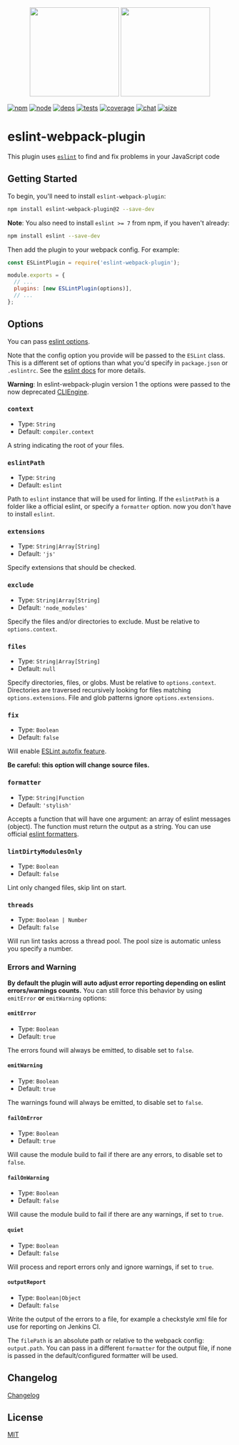 <div align="center">
  <a href="https://github.com/eslint/eslint"><img width="200" height="200" src="https://cdn.worldvectorlogo.com/logos/eslint.svg"></a>
  <a href="https://github.com/webpack/webpack"><img width="200" height="200" src="https://webpack.js.org/assets/icon-square-big.svg"></a>
</div>

[![npm][npm]][npm-url]
[![node][node]][node-url]
[![deps][deps]][deps-url]
[![tests][tests]][tests-url]
[![coverage][cover]][cover-url]
[![chat][chat]][chat-url]
[![size][size]][size-url]

# eslint-webpack-plugin

This plugin uses [`eslint`](https://eslint.org/) to find and fix problems in your JavaScript code

## Getting Started

To begin, you'll need to install `eslint-webpack-plugin`:

```bash
npm install eslint-webpack-plugin@2 --save-dev
```

**Note**: You also need to install `eslint >= 7` from npm, if you haven't already:

```bash
npm install eslint --save-dev
```

Then add the plugin to your webpack config. For example:

```js
const ESLintPlugin = require('eslint-webpack-plugin');

module.exports = {
  // ...
  plugins: [new ESLintPlugin(options)],
  // ...
};
```

## Options

You can pass [eslint options](https://eslint.org/docs/developer-guide/nodejs-api#-new-eslintoptions).

Note that the config option you provide will be passed to the `ESLint` class.
This is a different set of options than what you'd specify in `package.json` or `.eslintrc`.
See the [eslint docs](https://eslint.org/docs/developer-guide/nodejs-api#-new-eslintoptions) for more details.

**Warning**: In eslint-webpack-plugin version 1 the options were passed to the now deprecated [CLIEngine](https://eslint.org/docs/developer-guide/nodejs-api#cliengine).

### `context`

- Type: `String`
- Default: `compiler.context`

A string indicating the root of your files.

### `eslintPath`

- Type: `String`
- Default: `eslint`

Path to `eslint` instance that will be used for linting. If the `eslintPath` is a folder like a official eslint, or specify a `formatter` option. now you don't have to install `eslint`.

### `extensions`

- Type: `String|Array[String]`
- Default: `'js'`

Specify extensions that should be checked.

### `exclude`

- Type: `String|Array[String]`
- Default: `'node_modules'`

Specify the files and/or directories to exclude. Must be relative to `options.context`.

### `files`

- Type: `String|Array[String]`
- Default: `null`

Specify directories, files, or globs. Must be relative to `options.context`.
Directories are traversed recursively looking for files matching `options.extensions`.
File and glob patterns ignore `options.extensions`.

### `fix`

- Type: `Boolean`
- Default: `false`

Will enable [ESLint autofix feature](https://eslint.org/docs/developer-guide/nodejs-api#-eslintoutputfixesresults).

**Be careful: this option will change source files.**

### `formatter`

- Type: `String|Function`
- Default: `'stylish'`

Accepts a function that will have one argument: an array of eslint messages (object). The function must return the output as a string. You can use official [eslint formatters](https://eslint.org/docs/user-guide/formatters/).

### `lintDirtyModulesOnly`

- Type: `Boolean`
- Default: `false`

Lint only changed files, skip lint on start.

### `threads`

- Type: `Boolean | Number`
- Default: `false`

Will run lint tasks across a thread pool. The pool size is automatic unless you specify a number.

### Errors and Warning

**By default the plugin will auto adjust error reporting depending on eslint errors/warnings counts.**
You can still force this behavior by using `emitError` **or** `emitWarning` options:

#### `emitError`

- Type: `Boolean`
- Default: `true`

The errors found will always be emitted, to disable set to `false`.

#### `emitWarning`

- Type: `Boolean`
- Default: `true`

The warnings found will always be emitted, to disable set to `false`.

#### `failOnError`

- Type: `Boolean`
- Default: `true`

Will cause the module build to fail if there are any errors, to disable set to `false`.

#### `failOnWarning`

- Type: `Boolean`
- Default: `false`

Will cause the module build to fail if there are any warnings, if set to `true`.

#### `quiet`

- Type: `Boolean`
- Default: `false`

Will process and report errors only and ignore warnings, if set to `true`.

#### `outputReport`

- Type: `Boolean|Object`
- Default: `false`

Write the output of the errors to a file, for example a checkstyle xml file for use for reporting on Jenkins CI.

The `filePath` is an absolute path or relative to the webpack config: `output.path`.
You can pass in a different `formatter` for the output file,
if none is passed in the default/configured formatter will be used.

## Changelog

[Changelog](CHANGELOG.md)

## License

[MIT](./LICENSE)

[npm]: https://img.shields.io/npm/v/eslint-webpack-plugin/2x.svg
[npm-url]: https://npmjs.com/package/eslint-webpack-plugin/v/2x
[node]: https://img.shields.io/node/v/eslint-webpack-plugin/2x.svg
[node-url]: https://nodejs.org
[deps]: https://david-dm.org/webpack-contrib/eslint-webpack-plugin.svg
[deps-url]: https://david-dm.org/webpack-contrib/eslint-webpack-plugin
[tests]: https://github.com/webpack-contrib/eslint-webpack-plugin/workflows/eslint-webpack-plugin/badge.svg?branch=2.x
[tests-url]: https://github.com/webpack-contrib/eslint-webpack-plugin/actions
[cover]: https://codecov.io/gh/webpack-contrib/eslint-webpack-plugin/branch/2.x/graph/badge.svg
[cover-url]: https://codecov.io/gh/webpack-contrib/eslint-webpack-plugin/branch/2.x
[chat]: https://badges.gitter.im/webpack/webpack.svg
[chat-url]: https://gitter.im/webpack/webpack
[size]: https://packagephobia.now.sh/badge?p=eslint-webpack-plugin
[size-url]: https://packagephobia.now.sh/result?p=eslint-webpack-plugin
